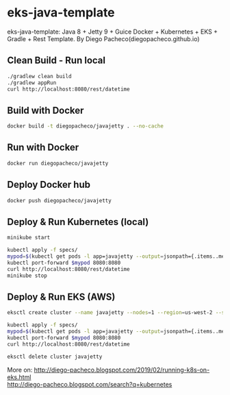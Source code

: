 # eks-java-template

eks-java-template: Java 8 + Jetty 9 + Guice Docker + Kubernetes + EKS + Gradle + Rest Template. By Diego Pacheco(diegopacheco.github.io)

## Clean Build - Run local
```bash
./gradlew clean build
./gradlew appRun
curl http://localhost:8080/rest/datetime
```

## Build with Docker
```bash
docker build -t diegopacheco/javajetty . --no-cache
```

## Run with Docker
```bash
docker run diegopacheco/javajetty
```

## Deploy Docker hub
```bash
docker push diegopacheco/javajetty
```

## Deploy & Run Kubernetes (local)
```bash
minikube start

kubectl apply -f specs/
mypod=$(kubectl get pods -l app=javajetty --output=jsonpath={.items..metadata.name})
kubectl port-forward $mypod 8080:8080
curl http://localhost:8080/rest/datetime
minikube stop
```

## Deploy & Run EKS (AWS)
```bash
eksctl create cluster --name javajetty --nodes=1 --region=us-west-2 --ssh-public-key=~/.ssh/kp_devpoc_k8s.pub

kubectl apply -f specs/
mypod=$(kubectl get pods -l app=javajetty --output=jsonpath={.items..metadata.name})
kubectl port-forward $mypod 8080:8080
curl http://localhost:8080/rest/datetime

eksctl delete cluster javajetty
```

More on: http://diego-pacheco.blogspot.com/2019/02/running-k8s-on-eks.html <BR/>
         http://diego-pacheco.blogspot.com/search?q=kubernetes 